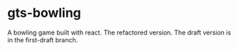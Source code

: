# gts-bowling
A bowling game built with react. The refactored version. The draft version is in the first-draft branch.
